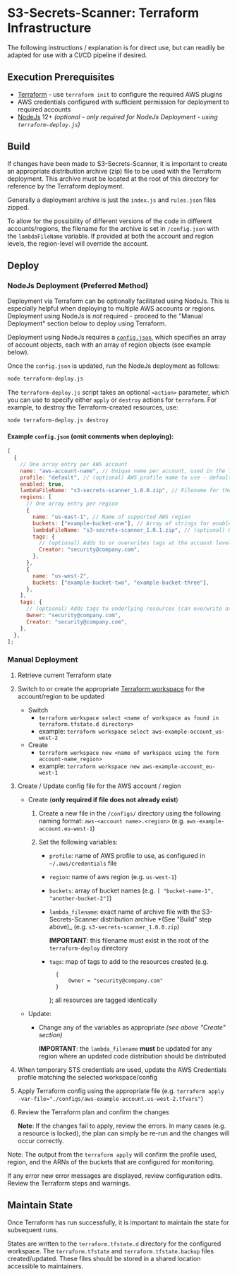 # S3-Secrets-Scanner: Terraform Infrastructure

The following instructions / explanation is for direct use, but can readily be adapted for use with a CI/CD pipeline if desired.

## Execution Prerequisites

- [Terraform](https://www.terraform.io/) - use `terraform init` to configure the required AWS plugins
- AWS credentials configured with sufficient permission for deployment to required accounts
- [NodeJs](https://NodeJs.org/) 12+ _(optional - only required for NodeJs Deployment - using `terraform-deploy.js`)_

## Build

If changes have been made to S3-Secrets-Scanner, it is important to create an appropriate distribution archive (zip) file to be used with the Terraform deployment. This archive must be located at the root of this directory for reference by the Terraform deployment.

Generally a deployment archive is just the `index.js` and `rules.json` files zipped.

To allow for the possibility of different versions of the code in different accounts/regions, the filename for the archive is set in `/config.json` with the `lambdaFileName` variable. If provided at both the account and region levels, the region-level will override the account.

## Deploy

### NodeJs Deployment (Preferred Method)

Deployment via Terraform can be optionally facilitated using NodeJs. This is especially helpful when deploying to multiple AWS accounts or regions. Deployment using NodeJs is _not_ required - proceed to the "Manual Deployment" section below to deploy using Terraform.

Deployment using NodeJs requires a [`config.json`](./config.json), which specifies an array of account objects, each with an array of region objects (see example below).

Once the `config.json` is updated, run the NodeJs deployment as follows:

```bash
node terraform-deploy.js
```

The `terraform-deploy.js` script takes an optional `<action>` parameter, which you can use to specify either `apply` or `destroy` actions for `terraform`. For example, to destroy the Terraform-created resources, use:

```bash
node terraform-deploy.js destroy
```

#### Example `config.json` (omit comments when deploying):

```js
[
  {
    // One array entry per AWS account
    name: "aws-account-name", // Unique name per account, used in the Terraform workspace name
    profile: "default", // (optional) AWS profile name to use - default: "default"
    enabled: true,
    lambdaFileName: "s3-secrets-scanner_1.0.0.zip", // Filename for the lambda (see "Build" above)
    regions: [
      // One array entry per region
      {
        name: "us-east-1", // Name of supported AWS region
        buckets: ["example-bucket-one"], // Array of strings for enabled buckets
        lambdaFileName: "s3-secrets-scanner_1.0.1.zip", // (optional) Overrides lambdaFileName at account level - allows for different versions to be deployed to different regions
        tags: {
          // (optional) Adds to or overwrites tags at the account level
          Creator: "security@company.com",
        },
      },
      {
        name: "us-west-2",
        buckets: ["example-bucket-two", "example-bucket-three"],
      },
    ],
    tags: {
      // (optional) Adds tags to underlying resources (can overwrite at the region level)
      Owner: "security@company.com",
      Creator: "security@company.com",
    },
  },
];
```

### Manual Deployment

1. Retrieve current Terraform state
1. Switch to or create the appropriate [Terraform workspace](https://www.terraform.io/docs/state/workspaces.html) for the account/region to be updated
   - Switch
     - `terraform workspace select <name of workspace as found in terraform.tfstate.d directory>`
     - example: `terraform workspace select aws-example-account_us-west-2`
   - Create
     - `terraform workspace new <name of workspace using the form account-name_region>`
     - example: `terraform workspace new aws-example-account_eu-west-1`
1. Create / Update config file for the AWS account / region

   - Create (**only required if file does not already exist**)

     1. Create a new file in the `/configs/` directory using the following naming format: `aws-<account name>.<region>` (e.g. `aws-example-account.eu-west-1`)
     1. Set the following variables:

        - `profile`: name of AWS profile to use, as configured in `~/.aws/credentials` file
        - `region`: name of aws region (e.g. `us-west-1`)
        - `buckets`: array of bucket names (e.g. `[ "bucket-name-1", "another-bucket-2"]`)
        - `lambda_filename`: exact name of archive file with the S3-Secrets-Scanner distribution archive \*(See "Build" step above)\_ (e.g. `s3-secrets-scanner_1.0.0.zip`)

          **IMPORTANT**: this filename must exist in the root of the `terraform-deploy` directory

        - `tags`: map of tags to add to the resources created (e.g.
          ```
            {
                Owner = "security@company.com"
            }
          ```
          ); all resources are tagged identically

   - Update:

     - Change any of the variables as appropriate _(see above "Create" section)_

       **IMPORTANT**: the `lambda_filename` **must** be updated for any region where an updated code distribution should be distributed

1. When temporary STS credentials are used, update the AWS Credentials profile matching the selected workspace/config
1. Apply Terraform config using the appropriate file (e.g. `terraform apply -var-file="./configs/aws-example-account.us-west-2.tfvars"`)

1. Review the Terraform plan and confirm the changes

   **Note**: If the changes fail to apply, review the errors. In many cases (e.g. a resource is locked), the plan can simply be re-run and the changes will occur correctly.

Note: The output from the `terraform apply` will confirm the profile used, region, and the ARNs of the buckets that are configured for monitoring.

If any error new error messages are displayed, review configuration edits. Review the Terraform steps and warnings.

## Maintain State

Once Terraform has run successfully, it is important to maintain the state for subsequent runs.

States are written to the `terraform.tfstate.d` directory for the configured workspace. The `terraform.tfstate` and `terraform.tfstate.backup` files created/updated. These files should be stored in a shared location accessible to maintainers.
